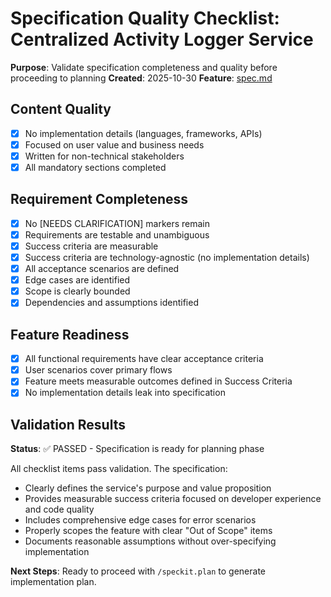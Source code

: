 # Specification Quality Checklist: Centralized Activity Logger Service

**Purpose**: Validate specification completeness and quality before proceeding to planning
**Created**: 2025-10-30
**Feature**: [spec.md](../spec.md)

## Content Quality

- [x] No implementation details (languages, frameworks, APIs)
- [x] Focused on user value and business needs
- [x] Written for non-technical stakeholders
- [x] All mandatory sections completed

## Requirement Completeness

- [x] No [NEEDS CLARIFICATION] markers remain
- [x] Requirements are testable and unambiguous
- [x] Success criteria are measurable
- [x] Success criteria are technology-agnostic (no implementation details)
- [x] All acceptance scenarios are defined
- [x] Edge cases are identified
- [x] Scope is clearly bounded
- [x] Dependencies and assumptions identified

## Feature Readiness

- [x] All functional requirements have clear acceptance criteria
- [x] User scenarios cover primary flows
- [x] Feature meets measurable outcomes defined in Success Criteria
- [x] No implementation details leak into specification

## Validation Results

**Status**: ✅ PASSED - Specification is ready for planning phase

All checklist items pass validation. The specification:
- Clearly defines the service's purpose and value proposition
- Provides measurable success criteria focused on developer experience and code quality
- Includes comprehensive edge cases for error scenarios
- Properly scopes the feature with clear "Out of Scope" items
- Documents reasonable assumptions without over-specifying implementation

**Next Steps**: Ready to proceed with `/speckit.plan` to generate implementation plan.
